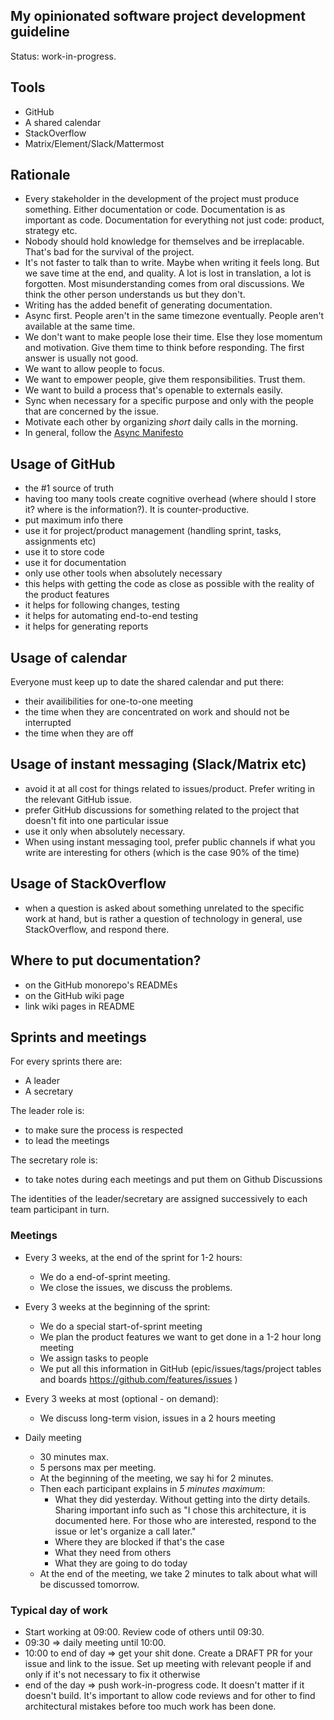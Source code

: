 ## My opinionated software project development guideline

Status: work-in-progress.

## Tools

- GitHub
- A shared calendar
- StackOverflow
- Matrix/Element/Slack/Mattermost

## Rationale

- Every stakeholder in the development of the project must produce something. Either documentation or code. Documentation is as important as code. Documentation for everything not just code: product, strategy etc.
- Nobody should hold knowledge for themselves and be irreplacable. That's bad for the survival of the project.
- It's not faster to talk than to write. Maybe when writing it feels long. But we save time at the end, and quality. A lot is lost in translation, a lot is forgotten. Most misunderstanding comes from oral discussions. We think the other person understands us but they don't.
- Writing has the added benefit of generating documentation.
- Async first. People aren't in the same timezone eventually. People aren't available at the same time.
- We don't want to make people lose their time. Else they lose momentum and motivation. Give them time to think before responding. The first answer is usually not good.
- We want to allow people to focus.
- We want to empower people, give them responsibilities. Trust them.
- We want to build a process that's openable to externals easily.
- Sync when necessary for a specific purpose and only with the people that are concerned by the issue.
- Motivate each other by organizing _short_ daily calls in the morning.
- In general, follow the [Async Manifesto](http://asyncmanifesto.org/)

## Usage of GitHub

- the #1 source of truth
- having too many tools create cognitive overhead (where should I store it? where is the information?). It is counter-productive.
- put maximum info there
- use it for project/product management (handling sprint, tasks, assignments etc)
- use it to store code
- use it for documentation
- only use other tools when absolutely necessary
- this helps with getting the code as close as possible with the reality of the product features
- it helps for following changes, testing
- it helps for automating end-to-end testing
- it helps for generating reports

## Usage of calendar

Everyone must keep up to date the shared calendar and put there:
- their availibilities for one-to-one meeting
- the time when they are concentrated on work and should not be interrupted
- the time when they are off

## Usage of instant messaging (Slack/Matrix etc)

- avoid it at all cost for things related to issues/product. Prefer writing in the relevant GitHub issue.
- prefer GitHub discussions for something related to the project that doesn't fit into one particular issue
- use it only when absolutely necessary.
- When using instant messaging tool, prefer public channels if what you write are interesting for others (which is the case 90% of the time)

## Usage of StackOverflow

- when a question is asked about something unrelated to the specific work at hand, but is rather a question of technology in general, use StackOverflow, and respond there.

## Where to put documentation?
- on the GitHub monorepo's READMEs
- on the GitHub wiki page
- link wiki pages in README

## Sprints and meetings

For every sprints there are:
  - A leader
  - A secretary

The leader role is:
- to make sure the process is respected
- to lead the meetings

The secretary role is:
- to take notes during each meetings and put them on Github Discussions

The identities of the leader/secretary are assigned successively to each team participant in turn.

### Meetings

- Every 3 weeks, at the end of the sprint for 1-2 hours:
  - We do a end-of-sprint meeting.
  - We close the issues, we discuss the problems.

- Every 3 weeks at the beginning of the sprint:
  - We do a special start-of-sprint meeting
  - We plan the product features we want to get done in a 1-2 hour long meeting
  - We assign tasks to people
  - We put all this information in GitHub (epic/issues/tags/project tables and boards https://github.com/features/issues )

- Every 3 weeks at most (optional - on demand):
  - We discuss long-term vision, issues in a 2 hours meeting

- Daily meeting
  - 30 minutes max. 
  - 5 persons max per meeting. 
  - At the beginning of the meeting, we say hi for 2 minutes.
  - Then each participant explains in _5 minutes maximum_:
	- What they did yesterday. Without getting into the dirty details. Sharing important info such as "I chose this architecture, it is documented here. For those who are interested, respond to the issue or let's organize a call later."
	- Where they are blocked if that's the case
	- What they need from others
	- What they are going to do today 
  - At the end of the meeting, we take 2 minutes to talk about what will be discussed tomorrow. 

### Typical day of work

- Start working at 09:00. Review code of others until 09:30.
- 09:30 => daily meeting until 10:00. 
- 10:00 to end of day => get your shit done. Create a DRAFT PR for your issue and link to the issue. Set up meeting with relevant people if and only if it's not necessary to fix it otherwise
- end of the day => push work-in-progress code. It doesn't matter if it doesn't build. It's important to allow code reviews and for other to find architectural mistakes before too much work has been done.
